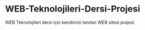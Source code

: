 # WEB-Teknolojileri-Dersi-Projesi
WEB Teknolojileri dersi için kendimizi tanıtan WEB sitesi projesi
